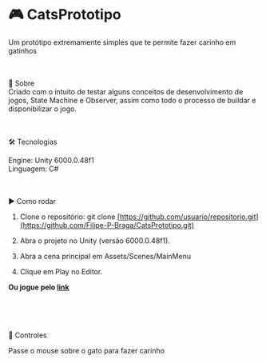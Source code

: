 # 🎮 CatsPrototipo
Um protótipo extremamente simples que te permite fazer carinho em gatinhos
<br><br><br>
 
📌 Sobre<br>
Criado com o intuito de testar alguns conceitos de desenvolvimento de jogos, State Machine e Observer, assim como  todo o processo de buildar e disponibilizar o jogo.
<br><br><br>

🛠️ Tecnologias

Engine: Unity 6000.0.48f1
<br>
Linguagem: C#
<br><br><br>


▶️ Como rodar
1. Clone o repositório:
git clone [https://github.com/usuario/repositorio.git](https://github.com/Filipe-P-Braga/CatsPrototipo.git)

2. Abra o projeto no Unity (versão 6000.0.48f1).

3. Abra a cena principal em Assets/Scenes/MainMenu

4. Clique em Play no Editor.

**Ou jogue pelo [link]()**

<br><br><br>

🎯 Controles

Passe o mouse sobre o gato para fazer carinho

